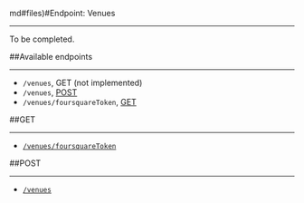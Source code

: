 md#files)#Endpoint: Venues
***

To be completed.

##Available endpoints
***

* `/venues`, GET (not implemented)
* `/venues`, [POST](venues/POST_venues.md#files)
* `/venues/foursquareToken`, [GET](venues/POST_venues.md#files)



##GET
***

* [`/venues/foursquareToken`](venues/POST_venues.md#files)

##POST
***

* [`/venues`](venues/POST_venues.md#files)
